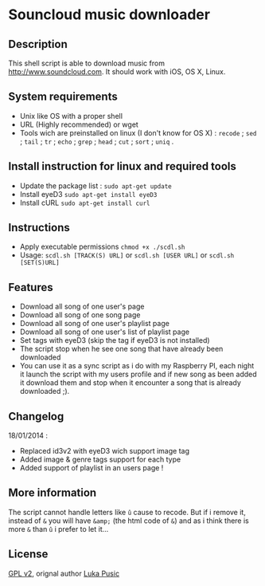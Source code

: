 Souncloud music downloader
==============

Description
--------------
This shell script is able to download music from http://www.soundcloud.com.
It should work with iOS, OS X, Linux.

System requirements
--------------
* Unix like OS with a proper shell
* URL (Highly recommended) or wget
* Tools wich are preinstalled on linux (I don't know  for OS X) : `recode` ; `sed` ; `tail` ; `tr` ; `echo` ; `grep` ; `head` ; `cut` ; `sort` ; `uniq` .


Install instruction for linux and required tools
--------------
* Update the package list : `sudo apt-get update`
* Install eyeD3 `sudo apt-get install eyeD3`
* Install cURL `sudo apt-get install curl`

Instructions
--------------
* Apply executable permissions `chmod +x ./scdl.sh`
* Usage: `scdl.sh [TRACK(S) URL]` or `scdl.sh [USER URL]` or `scdl.sh [SET(S)URL]`

Features
--------------
* Download all song of one user's page
* Download all song of one song page
* Download all song of one user's playlist page
* Download all song of one user's list of playlist page
* Set tags with eyeD3 (skip the tag if eyeD3 is not installed)
* The script stop when he see one song that have already been downloaded
* You can use it as a sync script as i do with my Raspberry PI, each night it launch the script with my users profile and if new song as been added it download them and stop when it encounter a song that is already downloaded ;).

Changelog
--------------
18/01/2014 :
* Replaced id3v2 with eyeD3 wich support image tag
* Added image & genre tags support for each type 
* Added support of playlist in an users page !

More information
--------------
The script cannot handle letters like `û` cause to recode. But if i remove it, instead of `&` you will have `&amp;` (the html code of `&`) and as i think there is more `&` than `û` i prefer to let it...

License
--------------
[GPL v2](https://www.gnu.org/licenses/gpl-2.0.txt), orignal author [Luka Pusic](http://pusic.si)
